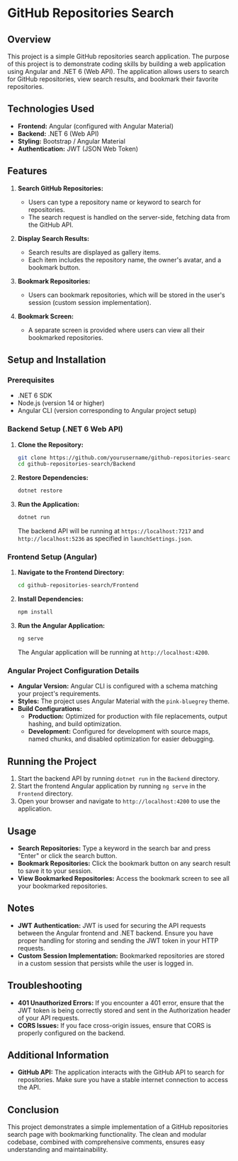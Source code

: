 # GitHub Repositories Search

## Overview

This project is a simple GitHub repositories search application. The purpose of this project is to demonstrate coding skills by building a web application using Angular and .NET 6 (Web API). The application allows users to search for GitHub repositories, view search results, and bookmark their favorite repositories.

## Technologies Used

- **Frontend:** Angular (configured with Angular Material)
- **Backend:** .NET 6 (Web API)
- **Styling:** Bootstrap / Angular Material
- **Authentication:** JWT (JSON Web Token)

## Features

1. **Search GitHub Repositories:** 
   - Users can type a repository name or keyword to search for repositories.
   - The search request is handled on the server-side, fetching data from the GitHub API.
   
2. **Display Search Results:**
   - Search results are displayed as gallery items.
   - Each item includes the repository name, the owner's avatar, and a bookmark button.

3. **Bookmark Repositories:**
   - Users can bookmark repositories, which will be stored in the user's session (custom session implementation).
   
4. **Bookmark Screen:**
   - A separate screen is provided where users can view all their bookmarked repositories.

## Setup and Installation

### Prerequisites

- .NET 6 SDK
- Node.js (version 14 or higher)
- Angular CLI (version corresponding to Angular project setup)

### Backend Setup (.NET 6 Web API)

1. **Clone the Repository:**

   ```bash
   git clone https://github.com/yourusername/github-repositories-search.git
   cd github-repositories-search/Backend
   ```

2. **Restore Dependencies:**

   ```bash
   dotnet restore
   ```

3. **Run the Application:**

   ```bash
   dotnet run
   ```

   The backend API will be running at `https://localhost:7217` and `http://localhost:5236` as specified in `launchSettings.json`.

### Frontend Setup (Angular)

1. **Navigate to the Frontend Directory:**

   ```bash
   cd github-repositories-search/Frontend
   ```

2. **Install Dependencies:**

   ```bash
   npm install
   ```

3. **Run the Angular Application:**

   ```bash
   ng serve
   ```

   The Angular application will be running at `http://localhost:4200`.

### Angular Project Configuration Details

- **Angular Version:** Angular CLI is configured with a schema matching your project's requirements.
- **Styles:** The project uses Angular Material with the `pink-bluegrey` theme.
- **Build Configurations:**
  - **Production:** Optimized for production with file replacements, output hashing, and build optimization.
  - **Development:** Configured for development with source maps, named chunks, and disabled optimization for easier debugging.

## Running the Project

1. Start the backend API by running `dotnet run` in the `Backend` directory.
2. Start the frontend Angular application by running `ng serve` in the `Frontend` directory.
3. Open your browser and navigate to `http://localhost:4200` to use the application.

## Usage

- **Search Repositories:** Type a keyword in the search bar and press "Enter" or click the search button.
- **Bookmark Repositories:** Click the bookmark button on any search result to save it to your session.
- **View Bookmarked Repositories:** Access the bookmark screen to see all your bookmarked repositories.

## Notes

- **JWT Authentication:** JWT is used for securing the API requests between the Angular frontend and .NET backend. Ensure you have proper handling for storing and sending the JWT token in your HTTP requests.
- **Custom Session Implementation:** Bookmarked repositories are stored in a custom session that persists while the user is logged in.

## Troubleshooting

- **401 Unauthorized Errors:** If you encounter a 401 error, ensure that the JWT token is being correctly stored and sent in the Authorization header of your API requests.
- **CORS Issues:** If you face cross-origin issues, ensure that CORS is properly configured on the backend.

## Additional Information

- **GitHub API:** The application interacts with the GitHub API to search for repositories. Make sure you have a stable internet connection to access the API.

## Conclusion

This project demonstrates a simple implementation of a GitHub repositories search page with bookmarking functionality. The clean and modular codebase, combined with comprehensive comments, ensures easy understanding and maintainability.
